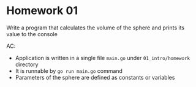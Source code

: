 # Homework 01

Write a program that calculates the volume of the sphere and prints its value to the console
 
AC:
- Application is written in a single file `main.go` under `01_intro/homework` directory
- It is runnable by `go run main.go` command
- Parameters of the sphere are defined as constants or variables
